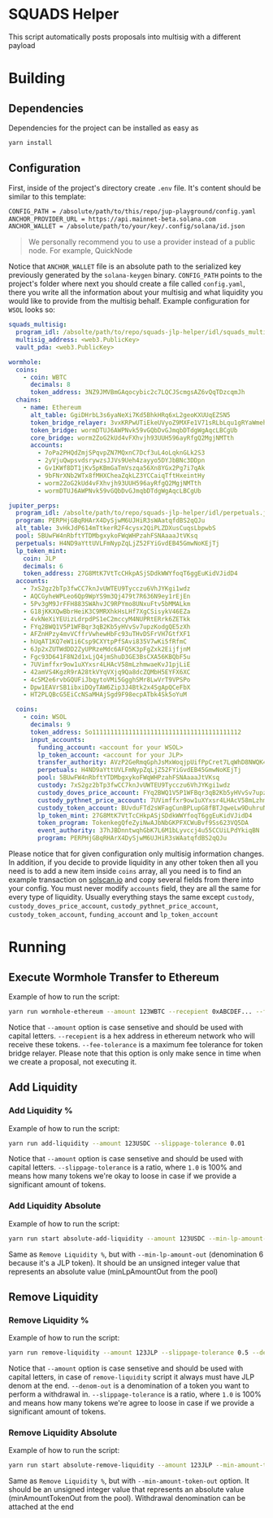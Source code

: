 # SQUADS Helper

This script automatically posts proposals into multisig with a different payload

# Building

## Dependencies

Dependencies for the project can be installed as easy as

```bash
yarn install
```

## Configuration

First, inside of the project's directory create `.env` file. It's content should be similar to this template:

```bash
CONFIG_PATH = /absolute/path/to/this/repo/jup-playground/config.yaml
ANCHOR_PROVIDER_URL = https://api.mainnet-beta.solana.com
ANCHOR_WALLET = /absolute/path/to/your/key/.config/solana/id.json
```

> We personally recommend you to use a provider instead of a public node. For example, QuickNode

Notice that `ANCHOR_WALLET` file is an absolute path to the serialized key previously generated by the `solana-keygen` binary.
`CONFIG_PATH` points to the project's folder where next you should create a file called `config.yaml`, there you write all the information about your multisig and what liquidity you would like to provide from the multisig behalf. Example configuration for `WSOL` looks so:

```YAML
squads_multisig:
  program_idl: /absolte/path/to/repo/squads-jlp-helper/idl/squads_multisig.json
  multisig_address: <web3.PublicKey>
  vault_pda: <web3.PublicKey>

wormhole:
  coins:
    - coin: WBTC
      decimals: 8
      token_address: 3NZ9JMVBmGAqocybic2c7LQCJScmgsAZ6vQqTDzcqmJh
  chains:
    - name: Ethereum
      alt_table: GgiDHrbL3s6yaNeXi7Kd5BhkHRq6xL2geoKXUUqEZSN5
      token_bridge_relayer: 3vxKRPwUTiEkeUVyoZ9MXFe1V71sRLbLqu1gRYaWmehQ
      token_bridge: wormDTUJ6AWPNvk59vGQbDvGJmqbDTdgWgAqcLBCgUb
      core_bridge: worm2ZoG2kUd4vFXhvjh93UUH596ayRfgQ2MgjNMTth
      accounts:
        - 7oPa2PHQdZmjSPqvpZN7MQxnC7Dcf3uL4oLqknGLk2S3
        - 2yVjuQwpsvdsrywzsJJVs9Ueh4zayyo5DYJbBNc3DDpn
        - Gv1KWf8DT1jKv5pKBmGaTmVszqa56Xn8YGx2Pg7i7qAk
        - 9bFNrXNb2WTx8fMHXCheaZqkLZ3YCCaiqTftHxeintHy
        - worm2ZoG2kUd4vFXhvjh93UUH596ayRfgQ2MgjNMTth
        - wormDTUJ6AWPNvk59vGQbDvGJmqbDTdgWgAqcLBCgUb

jupiter_perps:
  program_idl: /absolte/path/to/repo/squads-jlp-helper/idl/perpetuals.json
  program: PERPHjGBqRHArX4DySjwM6UJHiR3sWAatqfdBS2qQJu
  alt_table: 3vHkJdP614mTtkerR2F4cysx2QiPLZDXusCuqsLbpwbS
  pool: 5BUwFW4nRbftYTDMbgxykoFWqWHPzahFSNAaaaJtVKsq
  perpetuals: H4ND9aYttUVLFmNypZqLjZ52FYiGvdEB45GmwNoKEjTj
  lp_token_mint:
    coin: JLP
    decimals: 6
    token_address: 27G8MtK7VtTcCHkpASjSDdkWWYfoqT6ggEuKidVJidD4
  accounts:
    - 7xS2gz2bTp3fwCC7knJvUWTEU9Tycczu6VhJYKgi1wdz
    - AQCGyheWPLeo6Qp9WpYS9m3Qj479t7R636N9ey1rEjEn
    - 5Pv3gM9JrFFH883SWAhvJC9RPYmo8UNxuFtv5bMMALkm
    - G18jKKXQwBbrHeiK3C9MRXhkHsLHf7XgCSisykV46EZa
    - 4vkNeXiYEUizLdrpdPS1eC2mccyM4NUPRtERrk6ZETkk
    - FYq2BWQ1V5P1WFBqr3qB2Kb5yHVvSv7upzKodgQE5zXh
    - AFZnHPzy4mvVCffrVwhewHbFc93uTHvDSFrVH7GtfXF1
    - hUqAT1KQ7eW1i6Csp9CXYtpPfSAvi835V7wKi5fRfmC
    - 6Jp2xZUTWdDD2ZyUPRzeMdc6AFQ5K3pFgZxk2EijfjnM
    - Fgc93D641F8N2d1xLjQ4jmShuD3GE3BsCXA56KBQbF5u
    - 7UVimffxr9ow1uXYxsr4LHAcV58mLzhmwaeKvJ1pjLiE
    - 42amVS4KgzR9rA28tkVYqVXjq9Qa8dcZQMbH5EYFX6XC
    - 4cSM2e6rvbGQUFiJbqytoVMi5GgghSMr8LwVrT9VPSPo
    - Dpw1EAVrSB1ibxiDQyTAW6Zip3J4Btk2x4SgApQCeFbX
    - HT2PLQBcG5EiCcNSaMHAjSgd9F98ecpATbk4Sk5oYuM

  coins:
    - coin: WSOL
      decimals: 9
      token_address: So11111111111111111111111111111111111111112
      input_accounts:
        funding_account: <account for your WSOL>
        lp_token_account: <account for your JLP>
        transfer_authority: AVzP2GeRmqGphJsMxWoqjpUifPpCret7LqWhD8NWQK49
        perpetuals: H4ND9aYttUVLFmNypZqLjZ52FYiGvdEB45GmwNoKEjTj
        pool: 5BUwFW4nRbftYTDMbgxykoFWqWHPzahFSNAaaaJtVKsq
        custody: 7xS2gz2bTp3fwCC7knJvUWTEU9Tycczu6VhJYKgi1wdz
        custody_doves_price_account: FYq2BWQ1V5P1WFBqr3qB2Kb5yHVvSv7upzKodgQE5zXh
        custody_pythnet_price_account: 7UVimffxr9ow1uXYxsr4LHAcV58mLzhmwaeKvJ1pjLiE
        custody_token_account: BUvduFTd2sWFagCunBPLupG8fBTJqweLw9DuhruNFSCm
        lp_token_mint: 27G8MtK7VtTcCHkpASjSDdkWWYfoqT6ggEuKidVJidD4
        token_program: TokenkegQfeZyiNwAJbNbGKPFXCWuBvf9Ss623VQ5DA
        event_authority: 37hJBDnntwqhGbK7L6M1bLyvccj4u55CCUiLPdYkiqBN
        program: PERPHjGBqRHArX4DySjwM6UJHiR3sWAatqfdBS2qQJu
```

Please notice that for given configuration only multisig information changes. In addition, if you decide to provide liquidity
in any other token then all you need is to add a new item inside `coins` array, all you need is to find an example transaction on [solscan.io](https://solscan.io) and copy several fields from there into your config. You must never modify `accounts` field, they are all the same for every type of liquidity. Usually everything stays the same except `custody`, `custody_doves_price_account`, `custody_pythnet_price_account`, `custody_token_account`, `funding_account` and `lp_token_account`

# Running

## Execute Wormhole Transfer to Ethereum

Example of how to run the script:

```bash
yarn run wormhole-ethereum --amount 123WBTC --recepient 0xABCDEF... --fee-tolerance 100
```

Notice that `--amount` option is case sensetive and should be used with capital letters. `--recepient` is a hex address in ethereum network who will receive these tokens. `--fee-tolerance` is a maximum fee tolerance for token bridge relayer. Please note that this option is only make sence in time when we create a proposal, not executing it.

## Add Liquidity

### Add Liquidity %

Example of how to run the script:

```bash
yarn run add-liquidity --amount 123USDC --slippage-tolerance 0.01
```

Notice that `--amount` option is case sensetive and should be used with capital letters. `--slippage-tolerance` is a ratio, where `1.0` is 100% and means how many tokens we're okay to loose in case if we provide a significant amount of tokens.

### Add Liquidity Absolute

Example of how to run the script:

```bash
yarn run start absolute-add-liquidity --amount 123USDC --min-lp-amount-out 1
```

Same as `Remove Liquidity %`, but with `--min-lp-amount-out` (denomination 6 because it's a JLP token). It should be an unsigned integer value that represents an absolute value (minLpAmountOut from the pool)

## Remove Liquidity

### Remove Liquidity %

Example of how to run the script:

```bash
yarn run remove-liquidity --amount 123JLP --slippage-tolerance 0.5 --denom-out USDC
```

Notice that `--amount` option is case sensetive and should be used with capital letters, in case of `remove-liquidity` script it always must have JLP denom at the end. `--denom-out` is a denomination of a token you want to perform a withdrawal in. `--slippage-tolerance` is a ratio, where `1.0` is 100% and means how many tokens we're agree to loose in case if we provide a significant amount of tokens.

### Remove Liquidity Absolute

Example of how to run the script:

```bash
yarn run start absolute-remove-liquidity --amount 123JLP --min-amount-token-out 1321USDC
```

Same as `Remove Liquidity %`, but with `--min-amount-token-out` option. It should be an unsigned integer value that represents an absolute value (minAmountTokenOut from the pool). Withdrawal denomination can be attached at the end

